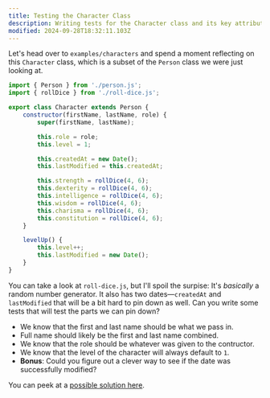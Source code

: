 ```yaml
---
title: Testing the Character Class
description: Writing tests for the Character class and its key attributes.
modified: 2024-09-28T18:32:11.103Z
---
```


Let's head over to `examples/characters` and spend a moment reflecting on this `Character` class, which is a subset of the `Person` class we were just looking at.

```javascript
import { Person } from './person.js';
import { rollDice } from './roll-dice.js';

export class Character extends Person {
	constructor(firstName, lastName, role) {
		super(firstName, lastName);

		this.role = role;
		this.level = 1;

		this.createdAt = new Date();
		this.lastModified = this.createdAt;

		this.strength = rollDice(4, 6);
		this.dexterity = rollDice(4, 6);
		this.intelligence = rollDice(4, 6);
		this.wisdom = rollDice(4, 6);
		this.charisma = rollDice(4, 6);
		this.constitution = rollDice(4, 6);
	}

	levelUp() {
		this.level++;
		this.lastModified = new Date();
	}
}
```

You can take a look at `roll-dice.js`, but I'll spoil the surpise: It's *basically* a random number generator. It also has two dates—`createdAt` and `lastModified` that will be a bit hard to pin down as well. Can you write some tests that will test the parts we can pin down?

- We know that the first and last name should be what we pass in.
- Full name should likely be the first and last name combined.
- We know that the role should be whatever was given to the contructor.
- We know that the level of the character will always default to `1`.
- **Bonus**: Could you figure out a clever way to see if the date was successfully modified?

You can peek at a [possible solution here](asymmetric-matchers-solution.md).
